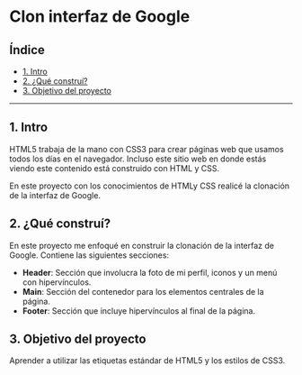 # Clon interfaz de Google

## Índice

* [1. Intro](https://github.com/yadiss/ClonGoogle/blob/main/README.md#1-intro)
* [2. ¿Qué construí?](https://github.com/yadiss/ClonGoogle/blob/main/README.md#2-qu%C3%A9-constru%C3%AD)
* [3. Objetivo del proyecto](https://github.com/yadiss/ClonGoogle/blob/main/README.md#3-objetivo-del-proyecto)

****

## 1. Intro
HTML5 trabaja de la mano con CSS3 para crear páginas web que usamos todos los días en el navegador. Incluso este sitio web en donde estás viendo este contenido está construido con HTML y CSS.

En este proyecto con los conocimientos de HTMLy CSS realicé la clonación de la interfaz de Google.

## 2. ¿Qué construí?
En este proyecto me enfoqué en construir la clonación de la interfaz de Google. Contiene las siguientes secciones:

* **Header**: Sección que involucra la foto de mi perfil, iconos y un menú con hipervínculos.
* **Main**: Sección del contenedor para los elementos centrales de la página.
* **Footer**: Sección que incluye hipervínculos al final de la página.

## 3. Objetivo del proyecto
Aprender a utilizar las etiquetas estándar de HTML5 y los estilos de CSS3.
